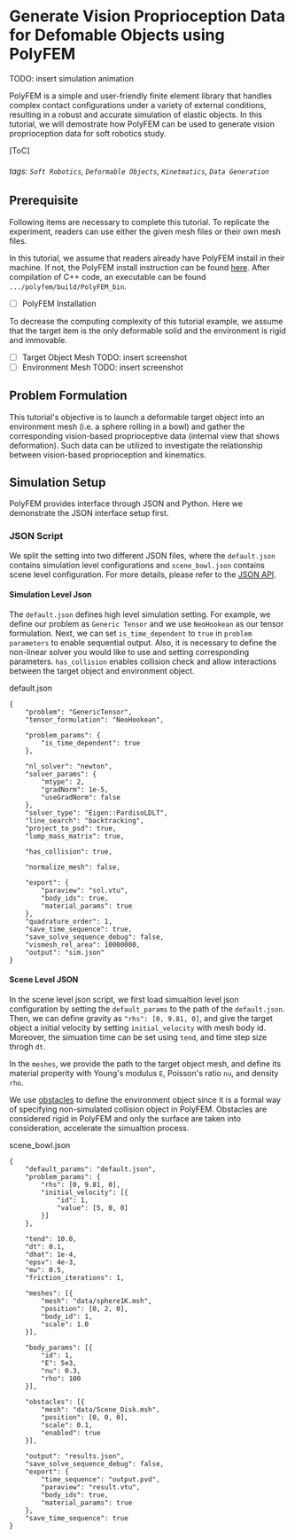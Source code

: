 # Generate Vision Proprioception Data for Defomable Objects using PolyFEM

TODO: insert simulation animation

PolyFEM is a simple and user-friendly finite element library that handles complex contact configurations under a variety of external conditions, resulting in a robust and accurate simulation of elastic objects. In this tutorial, we will demostrate how PolyFEM can be used to generate vision proprioception data for soft robotics study.

[ToC]

###### tags: `Soft Robotics`, `Deformable Objects`, `Kinetmatics`, `Data Generation`

## Prerequisite
Following items are necessary to complete this tutorial. To replicate the experiment, readers can use either the given mesh files or their own mesh files.

In this tutorial, we assume that readers already have PolyFEM install in their machine. If not, the PolyFEM install instruction can be found [here](https://polyfem.github.io/#polyfem-in-c). After compilation of C++ code, an executable can be found `.../polyfem/build/PolyFEM_bin`.


- [ ] PolyFEM Installation

To decrease the computing complexity of this tutorial example, we assume that the target item is the only deformable solid and the environment is rigid and immovable.

- [ ] Target Object Mesh
TODO: insert screenshot
- [ ] Environment Mesh
TODO: insert screenshot

## Problem Formulation
This tutorial's objective is to launch a deformable target object into an environment mesh (i.e. a sphere rolling in a bowl) and gather the corresponding vision-based proprioceptive data (internal view that shows deformation). Such data can be utilized to investigate the relationship between vision-based proprioception and kinematics.

## Simulation Setup
PolyFEM provides interface through JSON and Python. Here we demonstrate the JSON interface setup first.
### JSON Script
We split the setting into two different JSON files, where the `default.json` contains simulation level configurations and `scene_bowl.json` contains scene level configuration. For more details, please refer to the [JSON API](https://polyfem.github.io/json/).
#### Simulation Level Json
The `default.json` defines high level simulation setting. For example, we define our problem as `Generic Tensor` and we use `NeoHookean` as our tensor formulation. Next, we can set `is_time_dependent` to `true` in `problem parameters` to enable sequential output. 
Also, it is necessary to define the non-linear solver you would like to use and setting corresponding parameters. `has_collision` enables collision check and allow interactions between the target object and environment object.

default.json
```json=
{
    "problem": "GenericTensor",
    "tensor_formulation": "NeoHookean",

    "problem_params": {
        "is_time_dependent": true
    },

    "nl_solver": "newton",
    "solver_params": {
        "mtype": 2,
        "gradNorm": 1e-5,
        "useGradNorm": false
    },
    "solver_type": "Eigen::PardisoLDLT",
    "line_search": "backtracking",
    "project_to_psd": true,
    "lump_mass_matrix": true,

    "has_collision": true,

    "normalize_mesh": false,

    "export": {
        "paraview": "sol.vtu",
        "body_ids": true,
        "material_params": true
    },
    "quadrature_order": 1,
    "save_time_sequence": true,
    "save_solve_sequence_debug": false,
    "vismesh_rel_area": 10000000,
    "output": "sim.json"
}
```


#### Scene Level JSON
In the scene level json script, we first load simualtion level json configuration by setting the `default_params` to the path of the `default.json`. Then, we can define gravity as `"rhs": [0, 9.81, 0]`, and give the target object a initial velocity by setting `initial_velocity` with mesh body id. Moreover, the simuation time can be set using `tend`, and time step size throgh `dt`.

In the `meshes`, we provide the path to the target object mesh, and define its material properity with Young's modulus `E`, Poisson's ratio `nu`, and density `rho`.

We use [obstacles](https://polyfem.github.io/json/#obstacles) to define the environment object since it is a formal way of specifying non-simulated collision object in PolyFEM. Obstacles are considered rigid in PolyFEM and only the surface are taken into consideration, accelerate the simualtion process.

scene_bowl.json

```json=
{
    "default_params": "default.json",
    "problem_params": {
        "rhs": [0, 9.81, 0],
        "initial_velocity": [{
            "id": 1,
            "value": [5, 0, 0]
        }]
    },

    "tend": 10.0,
    "dt": 0.1,
    "dhat": 1e-4,
    "epsv": 4e-3,
    "mu": 0.5,
    "friction_iterations": 1, 

    "meshes": [{
        "mesh": "data/sphere1K.msh",
        "position": [0, 2, 0],
        "body_id": 1,
        "scale": 1.0
    }],

    "body_params": [{
        "id": 1,
        "E": 5e3,
        "nu": 0.3,
        "rho": 100
    }],

    "obstacles": [{
        "mesh": "data/Scene_Disk.msh",
        "position": [0, 0, 0],
        "scale": 0.1,
        "enabled": true
    }],

    "output": "results.json",
    "save_solve_sequence_debug": false,
    "export": {
        "time_sequence": "output.pvd",
        "paraview": "result.vtu",
        "body_ids": true,
        "material_params": true
    },
    "save_time_sequence": true
}
```
